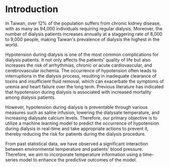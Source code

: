 # Introduction

In Taiwan, over 12% of the population suffers from chronic kidney disease, with as many as 94,000 individuals requiring regular dialysis. Moreover, the number of dialysis patients increases annually at a staggering rate of 8,000 to 9,000 people, making Taiwan's prevalence of dialysis the highest in the world.

Hypotension during dialysis is one of the most common complications for dialysis patients. It not only affects the patients' quality of life but also increases the risk of arrhythmias, chronic or acute cardiovascular, and cerebrovascular ischemia. The occurrence of hypotension often leads to interruptions in the dialysis process, resulting in inadequate clearance of toxins and insufficient fluid removal, which can exacerbate the symptoms of uremia and heart failure over the long term. Previous literature has indicated that hypotension during dialysis is associated with increased mortality among dialysis patients.

However, hypotension during dialysis is preventable through various measures such as saline infusion, lowering the dialysate temperature, and increasing dialysate calcium levels. Therefore, our primary objective is to utilize a machine learning model to predict the occurrence of hypotension during dialysis in real-time and take appropriate actions to prevent it, thereby reducing the risk for patients during the dialysis procedure.

From past statistical data, we have observed a significant interaction between environmental temperature and patients' blood pressure. Therefore, we aim to incorporate temperature information using a time-series model to enhance the predictive outcomes of the model.
